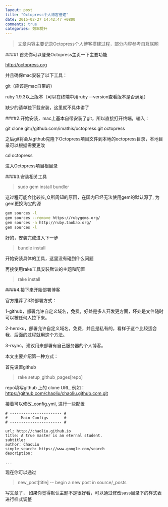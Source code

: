 ```yaml
---
layout: post
title: "Octopress个人博客搭建"
date: 2015-02-27 14:42:47 +0800
comments: true
categories: 效率提升
---
```


> 文章内容主要记录Octopress个人博客搭建过程，部分内容参考自互联网

<!-- more -->

####1.首先你可以登录Octopress主页一下主要功能

http://octopress.org

并且确保mac安装了以下工具：

git（应该是mac自带的）

ruby 1.9.3以上版本（可以在终端中用ruby --version查看版本是否满足）

缺少的请单独下载安装，这里就不具体讲了

 

####2.开始安装，mac上基本自带安装了git，所以直接打开终端，输入：

git clone git://github.com/imathis/octopress.git octopress

之后git将会从github克隆下Octopress项目文件到本地的octopress目录，本地目录可以根据需要更改

cd octopress

进入Octopress项目根目录

 

####3.安装相关工具


>sudo gem install bundler

这过程可能会比较长,众所周知的原因，在国内已经无法使用gem的默认源了, 为gem更换淘宝的源

``` sh
gem sources -l
gem sources --remove https://rubygems.org/
gem sources -a http://ruby.taobao.org/
gem sources -l

```

好的，安装完成进入下一步 

>bundle install

开始安装具体的工具，这里没有碰到什么问题

再接使用rake工具安装默认的主题和配置

>rake install

####4.接下来开始部署博客

官方推荐了3种部署方式：

1-github，部署允许自定义域名，免费，好处是多人开发更方面，坏处是文件随时可以被任何人拉下来。

2-heroku，部署允许自定义域名，免费，并且是私有的，看样子这个比较适合我，后面的过程就用这个方法。

3-rsync，建议用来部署有自己服务器的个人博客。



本文主要介绍第一种方式：

首先设置github

>rake setup_github_pages\[repo\]

repo填写github 上的 clone URL, 例如：https://github.com/chaoliu/chaoliu.github.com.git

接着可以修改_config.yml, 进行一些配置

```
# ----------------------- #
#      Main Configs       #
# ----------------------- #

url: http://chaoliu.github.io
title: A true master is an eternal student.
subtitle: 
author: ChaoLiu
simple_search: https://www.google.com/search
description:

...

```

现在你可以通过
>new_post[title]           -- begin a new post in source/_posts

写文章了， 如果你觉得默认主题不是很好看，可以通过修改sass目录下的样式表进行样式调整

